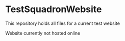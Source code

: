# TestSquadronWebsite
This repository holds all files for a current test website

Website currently not hosted online
